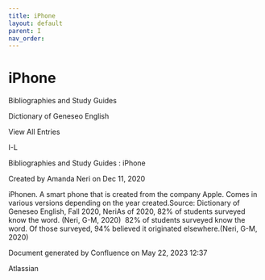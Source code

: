 ```yaml
---
title: iPhone
layout: default
parent: I
nav_order:
---
```


# iPhone

Bibliographies and Study Guides

Dictionary of Geneseo English

View All Entries

I-L

Bibliographies and Study Guides : iPhone

Created by  Amanda Neri on Dec 11, 2020

iPhonen. A smart phone that is created from the company Apple. Comes in various versions depending on the year created.Source: Dictionary of Geneseo English, Fall 2020, NeriAs of 2020, 82% of students surveyed know the word. (Neri, G-M, 2020)  82% of students surveyed know the word. Of those surveyed, 94% believed it originated elsewhere.(Neri, G-M, 2020)

Document generated by Confluence on May 22, 2023 12:37

Atlassian
